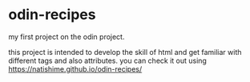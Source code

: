 # odin-recipes
my first project on the odin project.

this project is intended to develop the skill of html and get familiar with different tags and also attributes.
you can check it out using https://natishime.github.io/odin-recipes/
